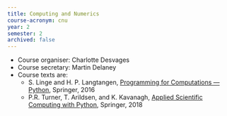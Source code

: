 ```yaml
---
title: Computing and Numerics
course-acronym: cnu
year: 2
semester: 2
archived: false
---
```

- Course organiser: Charlotte Desvages
- Course secretary: Martin Delaney
- Course texts are:
	- S. Linge and H. P. Langtangen, [Programming for Computations &mdash; Python](https://discovered.ed.ac.uk/permalink/f/1s15qcp/TN_cdi_proquest_ebookcentral_EBC5577932), Springer, 2016
	- P.R. Turner, T. Arildsen, and K. Kavanagh, [Applied Scientific Computing with Python](https://discovered.ed.ac.uk/permalink/f/1s15qcp/TN_cdi_proquest_ebookcentral_EBC5577932), Springer, 2018
